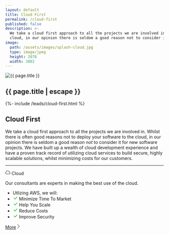 ```yaml
---
layout: default
title: Cloud First
permalink: /cloud-first
published: false
description: >- 
  We take a cloud first approach to all the projects we are involved in. Whilst there are often good reasons not to deploy your software to the
  cloud, in our opinion there is seldom a good reason not to consider it for new software projects.
image:
  path: /assets/images/splash-cloud.jpg
  type: image/jpeg
  height: 2078
  width: 3882
---
```


<section class="row">
  <div class="col">
    <div class="col-12 col-md-6 ms-md-2 mb-3 mb-md-1 float-md-end">
      <div class="splash-img position-relative">
        <img class="d-block w-100" src="{{ "/assets/images/splash-cloud.jpg" | relative_url }}" alt="{{ page.title }}">
      </div>
    </div>
    <h1 class="fs-3 mt-3">{{ page.title | escape }}</h1>
    {%- include /leads/cloud-first.html %}
    <h2 mt-5>Cloud First</h2>
    <p>We take a cloud first approach to all the projects we are involved in. Whilst there is often good reasons not to deploy your software to the
    cloud, in our opinion there is seldom a good reason <em>not</em> to consider it for new software projects. We have built up
    a wealth of cloud development experience and have a proven track record of utilizing cloud services to build secure, highly scalable 
    solutions, whilst minimizing costs for our customers.</p>
    <hr />
  </div>
</section>

  <div class="col-12 col-md-6 col-lg-3 d-flex">
    <div class="card info mb-4 w-100">
      <div class="card-header">
        <svg xmlns="http://www.w3.org/2000/svg" width="16" height="16" fill="currentColor" class="bi bi-cloud" viewBox="0 0 16 16">
          <path d="M4.406 3.342A5.53 5.53 0 0 1 8 2c2.69 0 4.923 2 5.166 4.579C14.758 6.804 16 8.137 16 9.773 16 11.569 14.502 13 12.687 13H3.781C1.708 13 0 11.366 0 9.318c0-1.763 1.266-3.223 2.942-3.593.143-.863.698-1.723 1.464-2.383zm.653.757c-.757.653-1.153 1.44-1.153 2.056v.448l-.445.049C2.064 6.805 1 7.952 1 9.318 1 10.785 2.23 12 3.781 12h8.906C13.98 12 15 10.988 15 9.773c0-1.216-1.02-2.228-2.313-2.228h-.5v-.5C12.188 4.825 10.328 3 8 3a4.53 4.53 0 0 0-2.941 1.1z"/>
        </svg>
        Cloud
      </div>
      <div class="card-body flex-fill">
        <p class="card-text">Our consultants are experts in making the best use of the cloud.</p>
      </div>
      <ul class="list-group list-group-flush border-top-0">
        <li class="list-group-item border-bottom-0 text-truncate">Utlizing AWS, we will:</li>
        <li class="list-group-item border-bottom-0 text-truncate" title="Minimize Time To Market">
          <svg xmlns="http://www.w3.org/2000/svg" width="16" height="16" fill="#00b300" class="bi bi-check-lg" viewBox="0 0 16 16">
            <path d="M12.736 3.97a.733.733 0 0 1 1.047 0c.286.289.29.756.01 1.05L7.88 12.01a.733.733 0 0 1-1.065.02L3.217 8.384a.757.757 0 0 1 0-1.06.733.733 0 0 1 1.047 0l3.052 3.093 5.4-6.425a.247.247 0 0 1 .02-.022Z"/>
          </svg>
          Minimize Time To Market
        </li>
        <li class="list-group-item border-bottom-0 text-truncate" title="Help You Scale">
          <svg xmlns="http://www.w3.org/2000/svg" width="16" height="16" fill="#00b300" class="bi bi-check-lg" viewBox="0 0 16 16">
            <path d="M12.736 3.97a.733.733 0 0 1 1.047 0c.286.289.29.756.01 1.05L7.88 12.01a.733.733 0 0 1-1.065.02L3.217 8.384a.757.757 0 0 1 0-1.06.733.733 0 0 1 1.047 0l3.052 3.093 5.4-6.425a.247.247 0 0 1 .02-.022Z"/>
          </svg>
          Help You Scale
        </li>
        <li class="list-group-item border-bottom-0 text-truncate" title="Reduce Costs">
          <svg xmlns="http://www.w3.org/2000/svg" width="16" height="16" fill="#00b300" class="bi bi-check-lg" viewBox="0 0 16 16">
            <path d="M12.736 3.97a.733.733 0 0 1 1.047 0c.286.289.29.756.01 1.05L7.88 12.01a.733.733 0 0 1-1.065.02L3.217 8.384a.757.757 0 0 1 0-1.06.733.733 0 0 1 1.047 0l3.052 3.093 5.4-6.425a.247.247 0 0 1 .02-.022Z"/>
          </svg>
          Reduce Costs
        </li>
        <li class="list-group-item border-bottom-0 text-truncate" title="Improve Security">
          <svg xmlns="http://www.w3.org/2000/svg" width="16" height="16" fill="#00b300" class="bi bi-check-lg" viewBox="0 0 16 16">
            <path d="M12.736 3.97a.733.733 0 0 1 1.047 0c.286.289.29.756.01 1.05L7.88 12.01a.733.733 0 0 1-1.065.02L3.217 8.384a.757.757 0 0 1 0-1.06.733.733 0 0 1 1.047 0l3.052 3.093 5.4-6.425a.247.247 0 0 1 .02-.022Z"/>
          </svg>
          Improve Security
        </li>
      </ul>
      <div class="card-footer">
        <a href="{{ "/cloud-first" | relative_url }}" title="More">
            More<svg xmlns="http://www.w3.org/2000/svg" width="16" height="16" fill="currentColor" class="bi bi-chevron-right" viewBox="0 0 16 16">
                <path fill-rule="evenodd" d="M4.646 1.646a.5.5 0 0 1 .708 0l6 6a.5.5 0 0 1 0 .708l-6 6a.5.5 0 0 1-.708-.708L10.293 8 4.646 2.354a.5.5 0 0 1 0-.708z"/>
            </svg>
        </a>
      </div>
    </div>
  </div>
